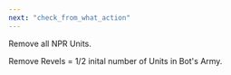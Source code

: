 ```yaml
---
next: "check_from_what_action"
---
```


Remove all NPR Units.

Remove Revels = 1/2 inital number of Units in Bot's Army.
